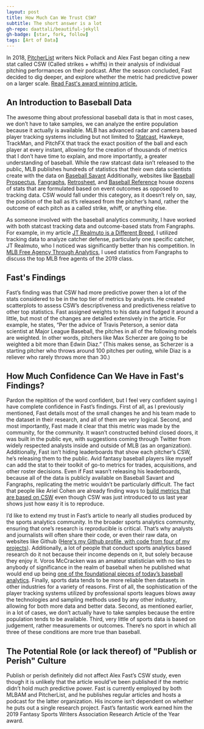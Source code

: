 ```yaml
---
layout: post
title: How Much Can We Trust CSW?
subtitle: The short answer is a lot
gh-repo: daattali/beautiful-jekyll
gh-badge: [star, fork, follow]
tags: [Art of Data]
---
```


In 2018, [PitcherList](https://www.pitcherlist.com) writers Nick Pollack and Alex Fast began citing a new stat called CSW (Called strikes + whiffs) in their analysis of individual pitching performances on their podcast. After the season concluded, Fast decided to dig deeper, and explore whether the metric had predictive power on a larger scale. [Read Fast's award winning article.](https://www.pitcherlist.com/csw-rate-an-intro-to-an-important-new-metric/)

## An Introduction to Baseball Data

The awesome thing about professional baseball data is that in most cases, we don’t have to take samples, we can analyze the entire population because it actually is available. MLB has advanced radar and camera based player tracking systems including but not limited to [Statcast](http://m.mlb.com/glossary/statcast), Hawkeye, TrackMan, and PitchFX that track the exact position of the ball and each player at every instant, allowing for the creation of thousands of metrics that I don’t have time to explain, and more importantly, a greater understanding of baseball. While the raw statcast data isn’t released to the public, MLB publishes hundreds of statistics that their own data scientists create with the data on [Baseball Savant](https://baseballsavant.mlb.com) Additionally, websites like [Baseball Prospectus](https://www.baseballprospectus.com), [Fangraphs](https://www.fangraphs.com), [Retrosheet](https://www.retrosheet.org), and [Baseball Reference](https://www.baseball-reference.com) house dozens of stats that are formulated based on event outcomes as opposed to tracking data. CSW would fall under this category, as it doesn’t rely on, say, the position of the ball as it’s released from the pitcher’s hand, rather the outcome of each pitch as a called strike, whiff, or anything else.

As someone involved with the baseball analytics community, I have worked with both statcast tracking data and outcome-based stats from Fangraphs. For example, in my article [JT Realmuto is a Different Breed](https://medium.com/@jake_federman/j-t-realmuto-is-a-different-breed-d025956ead48), I utilized tracking data to analyze catcher defense, particularly one specific catcher, JT Realmuto, who I noticed was significantly better than his competition. In [MLB Free Agency Through Analytics](https://medium.com/@jake_federman/mlb-free-agency-through-analytics-663b5da3d86), I used statistics from Fangraphs to discuss the top MLB free agents of the 2019 class.

## Fast's Findings

Fast’s finding was that CSW had more predictive power then a lot of the stats considered to be in the top tier of metrics by analysts. He created scatterplots to assess CSW’s descriptiveness and predictiveness relative to other top statistics. Fast assigned weights to his data and fudged it around a little, but most of the changes are detailed extensively in the article. For example, he states, “Per the advice of Travis Peterson, a senior data scientist at Major League Baseball, the pitches in all of the following models are weighted. In other words, pitchers like Max Scherzer are going to be weighted a bit more than Edwin Diaz.” (This makes sense, as Scherzer is a starting pitcher who throws around 100 pitches per outing, while Diaz is a reliever who rarely throws more than 30.)

## How Much Confidence Can We Have in Fast's Findings?

Pardon the repitition of the word confident, but I feel very confident saying I have complete confidence in Fast’s findings. First of all, as I previously mentioned, Fast details most of the small changes he and his team made to the dataset in their research, and all of them are very logical. Second, and most importantly, Fast made it clear that this metric was made by the community, for the community. It wasn’t constructed behind closed doors, it was built in the public eye, with suggestions coming through Twitter from widely respected analysts inside and outside of MLB (as an organization). Additionally, Fast isn’t hiding leaderboards that show each pitcher’s CSW, he’s releasing them to the public. Avid fantasy baseball players like myself can add the stat to their toolkit of go-to metrics for trades, acquisitions, and other roster decisions. Even if Fast wasn’t releasing his leaderboards, because all of the data is publicly available on Baseball Savant and Fangraphs, replicating the metric wouldn’t be particularly difficult. The fact that people like Ariel Cohen are already finding ways to [build metrics that are based on CSW](https://fantasy.fangraphs.com/wpdi-csw-strikeout-rate/) even though CSW was just introduced to us last year shows just how easy it is to reproduce.

I’d like to extend my trust in Fast’s article to nearly all studies produced by the sports analytics community. In the broader sports analytics community, ensuring that one’s research is reproducible is critical. That’s why analysts and journalists will often share their code, or even their raw data, on websites like Github ([Here's my Github profile, with code from four of my projects](https://github.com/jakefed1)). Additionally, a lot of people that conduct sports analytics based research do it not because their income depends on it, but solely because they enjoy it. Voros McCracken was an amateur statistician with no ties to anybody of significance in the realm of baseball when he published what would end up being [one of the foundational pieces of today’s baseball analytics](https://www.baseballprospectus.com/news/article/878/pitching-and-defense-how-much-control-do-hurlers-have/). Finally, sports data tends to be more reliable then datasets in other industries for a variety of reasons. First of all, the sophistication of the player tracking systems utilized by professional sports leagues blows away the technologies and sampling methods used by any other industry, allowing for both more data and better data. Second, as mentioned earlier, in a lot of cases, we don’t actually have to take samples because the entire population tends to be available. Third, very little of sports data is based on judgement, rather measurements or outcomes. There’s no sport in which all three of these conditions are more true than baseball.

## The Potential Role (or lack thereof) of "Publish or Perish" Culture

Publish or perish definitely did not affect Alex Fast’s CSW study, even though it is unlikely that the article would’ve been published if the metric didn’t hold much predictive power. Fast is currently employed by both MLBAM and PitcherList, and he publishes regular articles and hosts a podcast for the latter organization. His income isn’t dependent on whether he puts out a single research project. Fast’s fantastic work earned him the 2019 Fantasy Sports Writers Association Research Article of the Year award.